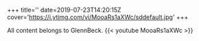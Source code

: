 +++
title=''
date=2019-07-23T14:20:15Z
cover='https://i.ytimg.com/vi/MooaRs1aXWc/sddefault.jpg'
+++

All content belongs to GlennBeck.
{{< youtube MooaRs1aXWc >}}
